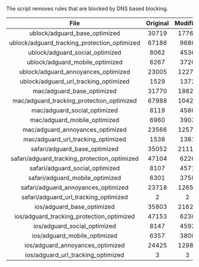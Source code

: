 The script removes rules that are blocked by DNS based blocking.


| File | Original | Modified |
|:----:|:-----:|:-----:|
| ublock/adguard_base_optimized | 30719 | 17764 |
| ublock/adguard_tracking_protection_optimized | 67186 | 9686 |
| ublock/adguard_social_optimized | 8062 | 4536 |
| ublock/adguard_mobile_optimized | 6267 | 3720 |
| ublock/adguard_annoyances_optimized | 23005 | 12271 |
| ublock/adguard_url_tracking_optimized | 1529 | 1372 |
| mac/adguard_base_optimized | 31770 | 18824 |
| mac/adguard_tracking_protection_optimized | 67988 | 10420 |
| mac/adguard_social_optimized | 8119 | 4586 |
| mac/adguard_mobile_optimized | 6960 | 3903 |
| mac/adguard_annoyances_optimized | 23566 | 12578 |
| mac/adguard_url_tracking_optimized | 1538 | 1381 |
| safari/adguard_base_optimized | 35052 | 21113 |
| safari/adguard_tracking_protection_optimized | 47104 | 6226 |
| safari/adguard_social_optimized | 8107 | 4571 |
| safari/adguard_mobile_optimized | 6301 | 3758 |
| safari/adguard_annoyances_optimized | 23718 | 12655 |
| safari/adguard_url_tracking_optimized | 2 | 2 |
| ios/adguard_base_optimized | 35803 | 21621 |
| ios/adguard_tracking_protection_optimized | 47153 | 6236 |
| ios/adguard_social_optimized | 8147 | 4592 |
| ios/adguard_mobile_optimized | 6357 | 3800 |
| ios/adguard_annoyances_optimized | 24425 | 12988 |
| ios/adguard_url_tracking_optimized | 3 | 3 |